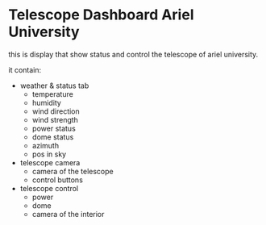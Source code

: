 # Telescope Dashboard Ariel University

this is display that show status and control the telescope of ariel university.

it contain:
* weather & status tab
    * temperature
    * humidity
    * wind direction
    * wind strength
    * power status
    * dome status 
    * azimuth
    * pos in sky
* telescope camera
    * camera of the telescope
    * control buttons
* telescope control
    * power
    * dome
    * camera of the interior

